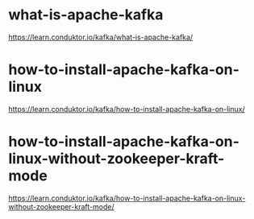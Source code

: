 # what-is-apache-kafka

https://learn.conduktor.io/kafka/what-is-apache-kafka/

# how-to-install-apache-kafka-on-linux

https://learn.conduktor.io/kafka/how-to-install-apache-kafka-on-linux/



# how-to-install-apache-kafka-on-linux-without-zookeeper-kraft-mode

https://learn.conduktor.io/kafka/how-to-install-apache-kafka-on-linux-without-zookeeper-kraft-mode/


